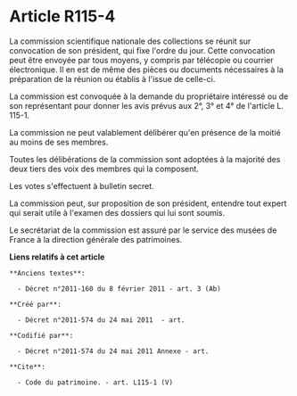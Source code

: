 # Article R115-4

La commission scientifique nationale des collections se réunit sur convocation de son président, qui fixe l'ordre du jour.
Cette convocation peut être envoyée par tous moyens, y compris par télécopie ou courrier électronique. Il en est de même des
pièces ou documents nécessaires à la préparation de la réunion ou établis à l'issue de celle-ci. 

La commission est convoquée à la demande du propriétaire intéressé ou de son représentant pour donner les avis prévus aux 2°,
3° et 4° de l'article L. 115-1.

La commission ne peut valablement délibérer qu'en présence de la moitié au moins de ses membres. 

Toutes les délibérations de la commission sont adoptées à la majorité des deux tiers des voix des membres qui la composent. 

Les votes s'effectuent à bulletin secret. 

La commission peut, sur proposition de son président, entendre tout expert qui serait utile à l'examen des dossiers qui lui
sont soumis. 

Le secrétariat de la commission est assuré par le service des musées de France à la direction générale des patrimoines.

**Liens relatifs à cet article**

	**Anciens textes**:

	  - Décret n°2011-160 du 8 février 2011 - art. 3 (Ab)

	**Créé par**:

	  - Décret n°2011-574 du 24 mai 2011  - art.

	**Codifié par**:

	  - Décret n°2011-574 du 24 mai 2011 Annexe - art.

	**Cite**:

	  - Code du patrimoine. - art. L115-1 (V)
